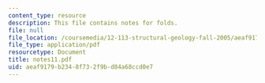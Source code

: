 ```yaml
---
content_type: resource
description: This file contains notes for folds.
file: null
file_location: /coursemedia/12-113-structural-geology-fall-2005/aeaf9179b2348f732f9bd84a68ccd0e7_notes11.pdf
file_type: application/pdf
resourcetype: Document
title: notes11.pdf
uid: aeaf9179-b234-8f73-2f9b-d84a68ccd0e7
---
```

